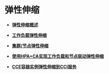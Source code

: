 # 弹性伸缩<a name="cce_01_0207"></a>

-   **[弹性伸缩概述](弹性伸缩概述.md)**  

-   **[工作负载弹性伸缩](工作负载弹性伸缩-26.md)**  

-   **[集群/节点弹性伸缩](集群-节点弹性伸缩.md)**  

-   **[使用HPA+CA实现工作负载和节点联动弹性伸缩](使用HPA+CA实现工作负载和节点联动弹性伸缩.md)**  

-   **[CCE容器实例弹性伸缩到CCI服务](CCE容器实例弹性伸缩到CCI服务.md)**  


